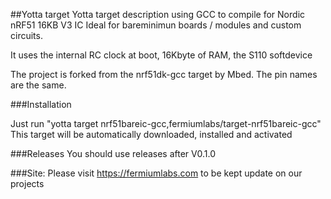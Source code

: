 ##Yotta target
Yotta target description using GCC to compile for Nordic nRF51 16KB V3 IC
Ideal for bareminimun boards / modules and custom circuits.

It uses the internal RC clock at boot, 16Kbyte of RAM, the S110 softdevice

The project is forked from the nrf51dk-gcc target by Mbed.
The pin names are the same.

###Installation

Just run "yotta target nrf51bareic-gcc,fermiumlabs/target-nrf51bareic-gcc"
This target will be automatically downloaded, installed and activated

###Releases
You should use releases after V0.1.0

###Site:
Please visit https://fermiumlabs.com to be kept update on our projects
